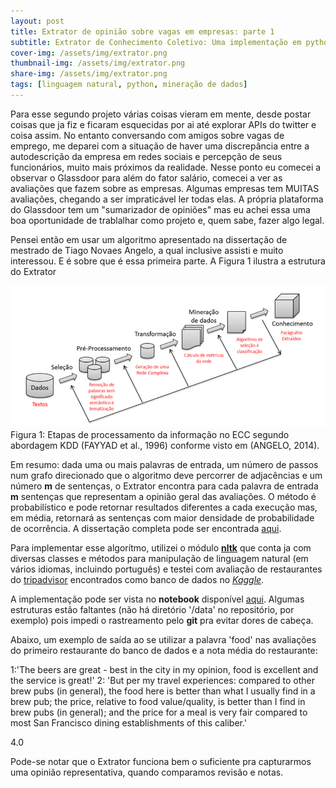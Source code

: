 ```yaml
---
layout: post
title: Extrator de opinião sobre vagas em empresas: parte 1
subtitle: Extrator de Conhecimento Coletivo: Uma implementação em python do algoritmo de ECC de (Angelo, 2014)
cover-img: /assets/img/extrator.png
thumbnail-img: /assets/img/extrator.png
share-img: /assets/img/extrator.png
tags: [linguagem natural, python, mineração de dados]
---
```


Para esse segundo projeto várias coisas vieram em mente, desde postar coisas que ja fiz e ficaram esquecidas por ai até explorar APIs do twitter e coisa assim. No entanto conversando com amigos sobre vagas de emprego, me deparei com a situação de haver uma discrepância entre a autodescrição da empresa em redes sociais e percepção de seus funcionários, muito mais próximos da realidade.
Nesse ponto eu comecei a observar o Glassdoor para além do fator salário, comecei a ver as avaliações que fazem sobre as empresas. Algumas empresas tem MUITAS avaliações, chegando a ser impraticável ler todas elas. A própria plataforma do Glassdoor tem um "sumarizador de opiniões" mas eu achei essa uma boa oportunidade de trablalhar como projeto e, quem sabe, fazer algo legal.


Pensei então em usar um algoritmo apresentado na dissertação de mestrado de Tiago Novaes Angelo, a qual inclusive assisti e muito interessou. E é sobre que é essa primeira parte.
A Figura 1 ilustra a estrutura do Extrator


![serie historica](/assets/img/extrator.png "extrator")
Figura 1: Etapas de processamento da informação no ECC segundo abordagem KDD
(FAYYAD et al., 1996) conforme visto em (ANGELO, 2014).


Em resumo: dada uma ou mais palavras de entrada, um número de passos num grafo direcionado que o algoritmo deve percorrer de adjacências e um número **m** de sentenças, o Extrator encontra  para cada palavra de entrada **m** sentenças que representam a opinião geral das avaliações.
O método é probabilístico e pode retornar resultados diferentes a cada execução mas, em média, retornará as sentenças com maior densidade de probabilidade de ocorrência. A dissertação completa pode ser encontrada [aqui](http://repositorio.unicamp.br/handle/REPOSIP/259820).


Para implementar esse algorítmo, utilizei o módulo **[nltk](https://www.nltk.org/)** que conta ja com diversas classes e métodos para manipulação de linguagem natural (em vários idiomas, incluindo português) e testei com avaliação de restaurantes do [tripadvisor](https://www.tripadvisor.com.br/) encontrados como banco de dados no *[Kaggle](https://www.kaggle.com/jkgatt/restaurant-data-with-100-trip-advisor-reviews-each)*.

A implementação pode ser vista no **notebook** disponível [aqui](https://github.com/wandgibaut/one_weekeed_projects/blob/master/ecc_nlp/nlp.ipynb). Algumas estruturas estão faltantes (não há diretório '/data' no repositório, por exemplo) pois impedi o rastreamento pelo **git** pra evitar dores de cabeça.

Abaixo, um exemplo de saída ao se utilizar a palavra 'food' nas avaliações do primeiro restaurante do banco de dados e a nota média do restaurante:

1:'The beers are great - best in the city in my opinion, food is excellent and the service is great!'
2: 'But per my travel experiences: compared to other brew pubs (in general), the food here is better than what I usually find in a brew pub; the price, relative to food value/quality, is better than I find in brew pubs (in general); and the price for a meal is very fair compared to most San Francisco dining establishments of this caliber.'

4.0

Pode-se notar que o Extrator funciona bem o suficiente pra capturarmos uma opinião representativa, quando comparamos revisão e notas. 

